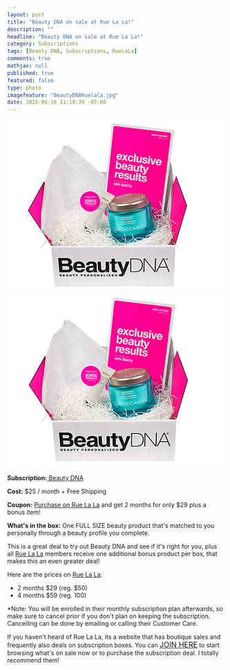 ```yaml
---
layout: post
title: "Beauty DNA on sale at Rue La La!"
description: ""
headline: "Beauty DNA on sale at Rue La La!"
category: Subscriptions
tags: [Beauty DNA, Subscriptions, RueLaLa]
comments: true
mathjax: null
published: true
featured: false
type: photo
imagefeature: "BeautyDNARuelala.jpg"
date: 2015-06-16 11:19:39 -07:00
---
```


<a href="https://www.ruelala.com/invite/whatsupmailbox" target="_blank">
<img src="/images/BeautyDNARuelala.jpg" border="0" style="border:none;max-width:100%;" alt="Beauty DNA on sale at RueLaLa!" />
</a>

<center><img src='/images/BeautyDNARuelala.jpg'></center>
<p><b>Subscription:</b><a href="https://beautydna.com" target="_blank"> Beauty DNA</a></p>
<p><b>Cost:</b> $25 / month + Free Shipping</p>
<p><b>Coupon:</b> <a href="https://www.ruelala.com/invite/whatsupmailbox" target="_blank">Purchase on Rue La La</a> and get 2 months for only $29 plus a bonus item!</p>
<p><b>What's in the box:</b> One FULL SIZE beauty product that's matched to you personally through a beauty profile you complete.</p>

<p>This is a great deal to try out Beauty DNA and see if it's right for you, plus all <a href="https://www.ruelala.com/invite/whatsupmailbox" target="_blank">Rue La La</a> members receive one additional bonus product per box, that makes this an even greater deal!</p>

<p>Here are the prices on <a href="https://www.ruelala.com/invite/whatsupmailbox" target="_blank">Rue La La</a>:
<ul>
<li>2 months $29 (reg. $50)</li>
<li>4 months $59 (reg. 100)</li>
</ul>

<p>*Note: You will be enrolled in their monthly subscription plan afterwards, so make sure to cancel prior if you don't plan on keeping the subscription. Cancelling can be done by emailing or calling their Customer Care.</p>

<p>If you haven't heard of Rue La La, its a website that has boutique sales and frequently also deals on subscription boxes. You can <a href="https://www.ruelala.com/invite/whatsupmailbox" target="_blank"><big>JOIN HERE</big></a> to start browsing what's on sale now or to purchase the subscription deal. I totally recommend them!</p>
